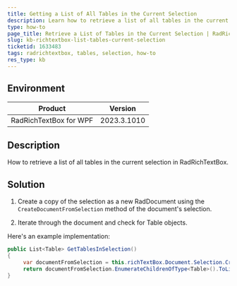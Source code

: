 ```yaml
---
title: Getting a List of All Tables in the Current Selection
description: Learn how to retrieve a list of all tables in the current selection in RadRichTextBox for WPF.
type: how-to
page_title: Retrieve a List of Tables in the Current Selection | RadRichTextBox for WPF
slug: kb-richtextbox-list-tables-current-selection
ticketid: 1633483
tags: radrichtextbox, tables, selection, how-to
res_type: kb
---
```


## Environment

| Product | Version |
|---------|---------|
| RadRichTextBox for WPF | 2023.3.1010 |

## Description

How to retrieve a list of all tables in the current selection in RadRichTextBox.

## Solution

1. Create a copy of the selection as a new RadDocument using the `CreateDocumentFromSelection` method of the document's selection.

2. Iterate through the document and check for Table objects.

Here's an example implementation:

```csharp
public List<Table> GetTablesInSelection()
{
     var documentFromSelection = this.richTextBox.Document.Selection.CreateDocumentFromSelection();
     return documentFromSelection.EnumerateChildrenOfType<Table>().ToList();
}
```
